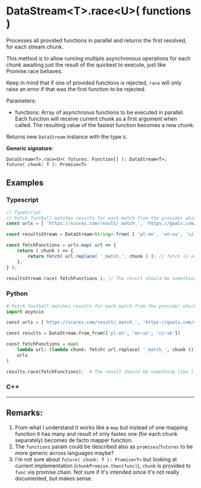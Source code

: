 # DataStream\<T>.race\<U>( functions )

Processes all provided functions in parallel and returns the first resolved, for each stream chunk.

This method is to allow running multiple asynchronous operations for each chunk awaiting just the result of the quickest to execute, just like Promise.race behaves.

Keep in mind that if one of provided functions is rejected, `race` will only raise an error if that was the first function to be rejected.

Parameters:

- functions: Array of asynchronus functions to be executed in parallel. Each function will receive current chunk as a first argument when called. The resulting value of the fastest function becomes a new chunk.

Returns new `DataStream` instance with the type `U`.

**Generic signature**:

```
DataStream<T>.race<U>( futures: Function[] ): DataStream<T>;
future( chunk: T ): Promise<T>
```

## Examples

### Typescript

```js
// TypeScript
// Fetch football matches results for each match from the provider which retruns results the fastest.
const urls = [ 'https://scores.com/result/_match_', 'https://goals.com/results/_match_', , 'https://football.com/results/_match_' ];

const resultsStream = DataStream<String>.from( [ 'pl-en', 'en-us', 'cz-sk' ] );

const fetchFunctions = urls.map( url => {
    return ( chunk ) => {
        return fetch( url.replace( '_match_', chunk ) ); // fetch is async
    };
} );

resultsStream.race( fetchFunctions ); // The result should be something like [ '1:0', '2:2', '3:1' ]
```

### Python

```python
# Fetch football matches results for each match from the provider which retruns results the fastest.
import asyncio

const urls = ['https://scores.com/result/_match_', 'https://goals.com/results/_match_', 'https://football.com/results/_match_']

const results = DataStream.from_from(['pl-en', 'en-us', 'cz-sk'])

const fetchFunctions = map(
    lambda url: (lambda chunk: fetch( url.replace( '_match_', chunk ))),
    urls
)

results.race(fetchFunctions);  # The result should be something like [ '1:0', '2:2', '3:1' ]
```

### C++

---

## Remarks:

1. From what I understand it works like a `map` but instead of one mapping function it has many and result of only fastes one (for each chunk separately) becomes de facto mapper function.
1. The `functions` param could be described also as `promises`/`futures` to be more generic across languages maybe?
1. I'm not sure about `future( chunk: T ): Promise<T>` but looking at current implementation (`chunkPromise.then(func)`), `chunk` is provided to `func` via promise chain. Not sure if it's intended since it's not really documented, but makes sense.

